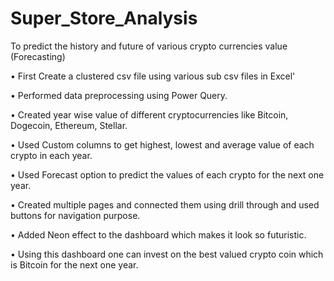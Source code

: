 
# Super_Store_Analysis

To predict the history and future of various crypto currencies value (Forecasting)

•	First Create a clustered csv file using various sub csv files in Excel'

•	Performed data preprocessing using   Power Query.

•	Created year wise value of different cryptocurrencies like   Bitcoin, Dogecoin, Ethereum, Stellar.

•	Used Custom columns to get highest, lowest and average value of each crypto in each year.

•	Used Forecast option to predict the values of each crypto for the next one year.

•	Created multiple pages and connected them using drill through and used buttons for navigation purpose.

•	Added Neon effect to the dashboard which makes it look so futuristic.

•	Using this dashboard one can invest on the best valued crypto coin which is Bitcoin for the next one year.

